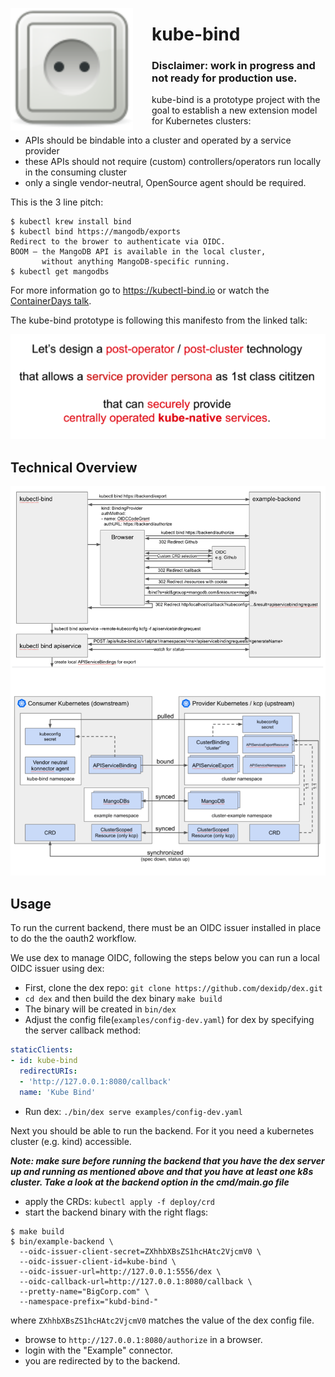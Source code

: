 <img alt="Logo" width="196px" style="margin-right: 30px;" align="left" src="./docs/images/logo.svg"></img>

# kube-bind

### Disclaimer: work in progress and not ready for production use. 

kube-bind is a prototype project with the goal to establish a new extension model for Kubernetes clusters:

- APIs should be bindable into a cluster and operated by a service provider
- these APIs should not require (custom) controllers/operators run locally in the consuming cluster
- only a single vendor-neutral, OpenSource agent should be required.

This is the 3 line pitch:

```shell
$ kubectl krew install bind
$ kubectl bind https://mangodb/exports
Redirect to the brower to authenticate via OIDC.
BOOM – the MangoDB API is available in the local cluster, 
       without anything MangoDB-specific running.
$ kubectl get mangodbs 
```

For more information go to https://kubectl-bind.io or watch the [ContainerDays talk](https://www.youtube.com/watch?v=dg0g15Qv5Fo&t=1s).

The kube-bind prototype is following this manifesto from the linked talk:

![kube-bind manifesto](docs/images/manifesto.png)

## Technical Overview

<img alt="overview" width="800px" src="./docs/images/overview.png"></img>

## Usage

To run the current backend, there must be an OIDC issuer installed in place to do the
the oauth2 workflow.

We use dex to manage OIDC, following the steps below you can run a local OIDC issuer using dex:
* First, clone the dex repo: `git clone https://github.com/dexidp/dex.git`
* `cd dex` and then build the dex binary `make build`
* The binary will be created in `bin/dex`
* Adjust the config file(`examples/config-dev.yaml`) for dex by specifying the server callback method:
```yaml
staticClients:
- id: kube-bind
  redirectURIs:
  - 'http://127.0.0.1:8080/callback'
  name: 'Kube Bind'
```
* Run dex: `./bin/dex serve examples/config-dev.yaml`

Next you should be able to run the backend. For it you need a kubernetes cluster (e.g. kind)
accessible.

***Note: make sure before running the backend that you have the dex server up and running as mentioned above
and that you have at least one k8s cluster. Take a look at the backend option in the cmd/main.go file***

* apply the CRDs: `kubectl apply -f deploy/crd`
* start the backend binary with the right flags:
```shell
$ make build
$ bin/example-backend \
  --oidc-issuer-client-secret=ZXhhbXBsZS1hcHAtc2VjcmV0 \
  --oidc-issuer-client-id=kube-bind \
  --oidc-issuer-url=http://127.0.0.1:5556/dex \
  --oidc-callback-url=http://127.0.0.1:8080/callback \
  --pretty-name="BigCorp.com" \
  --namespace-prefix="kubd-bind-" 
```

where `ZXhhbXBsZS1hcHAtc2VjcmV0` matches the value of the dex config file.

* browse to `http://127.0.0.1:8080/authorize` in a browser.
* login with the "Example" connector.
* you are redirected by to the backend.